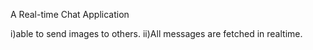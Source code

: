 A Real-time Chat Application

i)able to send images to others.
ii)All messages are fetched in realtime.
